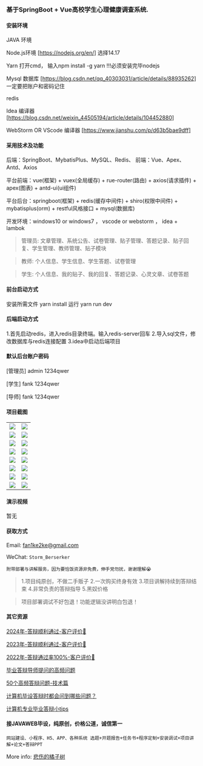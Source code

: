 ### 基于SpringBoot + Vue高校学生心理健康调查系统.


#### 安装环境

JAVA 环境 

Node.js环境 [https://nodejs.org/en/] 选择14.17

Yarn 打开cmd， 输入npm install -g yarn !!!必须安装完毕nodejs

Mysql 数据库 [https://blog.csdn.net/qq_40303031/article/details/88935262] 一定要把账户和密码记住

redis

Idea 编译器 [https://blog.csdn.net/weixin_44505194/article/details/104452880]

WebStorm OR VScode 编译器 [https://www.jianshu.com/p/d63b5bae9dff]

#### 采用技术及功能

后端：SpringBoot、MybatisPlus、MySQL、Redis、
前端：Vue、Apex、Antd、Axios

平台前端：vue(框架) + vuex(全局缓存) + rue-router(路由) + axios(请求插件) + apex(图表)  + antd-ui(ui组件)

平台后台：springboot(框架) + redis(缓存中间件) + shiro(权限中间件) + mybatisplus(orm) + restful风格接口 + mysql(数据库)

开发环境：windows10 or windows7 ， vscode or webstorm ， idea + lambok

> 管理员: 文章管理、系统公告、试卷管理、贴子管理、答题记录、贴子回复、学生管理、教师管理、贴子模块

> 教师: 个人信息、学生信息、学生答题、试卷管理

> 学生: 个人信息、我的贴子、我的回复、答题记录、心灵文章、试卷答题


#### 前台启动方式
安装所需文件 yarn install 
运行 yarn run dev

#### 后端启动方式

1.首先启动redis，进入redis目录终端。输入redis-server回车
2.导入sql文件，修改数据库与redis连接配置
3.idea中启动后端项目

#### 默认后台账户密码
[管理员]
admin
1234qwer

[学生]
fank
1234qwer

[导师]
fank
1234qwer

#### 项目截图

|  |  |
|---------------------|---------------------|
|![](https://fank-bucket-oss.oss-cn-beijing.aliyuncs.com/img/1712666140685.jpg) | ![](https://fank-bucket-oss.oss-cn-beijing.aliyuncs.com/img/1712718216285.jpg) |
|![](https://fank-bucket-oss.oss-cn-beijing.aliyuncs.com/img/1712718196396.png) | ![](https://fank-bucket-oss.oss-cn-beijing.aliyuncs.com/img/1712666121087.jpg) |
|![](https://fank-bucket-oss.oss-cn-beijing.aliyuncs.com/img/1712718179757.jpg) | ![](https://fank-bucket-oss.oss-cn-beijing.aliyuncs.com/img/1712666108598.jpg) |
|![](https://fank-bucket-oss.oss-cn-beijing.aliyuncs.com/img/1712666210751.jpg) | ![](https://fank-bucket-oss.oss-cn-beijing.aliyuncs.com/img/1712666047227.jpg) |
|![](https://fank-bucket-oss.oss-cn-beijing.aliyuncs.com/img/1712666199567.jpg) | ![](https://fank-bucket-oss.oss-cn-beijing.aliyuncs.com/img/1712666032850.jpg) |
|![](https://fank-bucket-oss.oss-cn-beijing.aliyuncs.com/img/1712666189961.jpg) | ![](https://fank-bucket-oss.oss-cn-beijing.aliyuncs.com/img/1712666016011.jpg) |
|![](https://fank-bucket-oss.oss-cn-beijing.aliyuncs.com/img/1712666174255.jpg) | ![](https://fank-bucket-oss.oss-cn-beijing.aliyuncs.com/img/1712666003576.jpg) |
|![](https://fank-bucket-oss.oss-cn-beijing.aliyuncs.com/img/1712666156188.jpg) | ![](https://fank-bucket-oss.oss-cn-beijing.aliyuncs.com/img/1712665989291.jpg) |



#### 演示视频

暂无

#### 获取方式

Email: fan1ke2ke@gmail.com

WeChat: `Storm_Berserker`

`附带部署与讲解服务，因为要恰饭资源非免费，伸手党勿扰，谢谢理解😭`

> 1.项目纯原创，不做二手贩子 2.一次购买终身有效 3.项目讲解持续到答辩结束 4.非常负责的答辩指导 5.黑奴价格

> 项目部署调试不好包退！功能逻辑没讲明白包退！

#### 其它资源

[2024年-答辩顺利通过-客户评价👻](https://berserker287.github.io/2024/06/06/2024%E5%B9%B4%E7%AD%94%E8%BE%A9%E9%A1%BA%E5%88%A9%E9%80%9A%E8%BF%87/)

[2023年-答辩顺利通过-客户评价🐢](https://berserker287.github.io/2023/06/14/2023%E5%B9%B4%E7%AD%94%E8%BE%A9%E9%A1%BA%E5%88%A9%E9%80%9A%E8%BF%87/)

[2022年-答辩通过率100%-客户评价🐣](https://berserker287.github.io/2022/05/25/%E9%A1%B9%E7%9B%AE%E4%BA%A4%E6%98%93%E8%AE%B0%E5%BD%95/)

[毕业答辩导师提问的高频问题](https://berserker287.github.io/2023/06/13/%E6%AF%95%E4%B8%9A%E7%AD%94%E8%BE%A9%E5%AF%BC%E5%B8%88%E6%8F%90%E9%97%AE%E7%9A%84%E9%AB%98%E9%A2%91%E9%97%AE%E9%A2%98/)

[50个高频答辩问题-技术篇](https://berserker287.github.io/2023/06/13/50%E4%B8%AA%E9%AB%98%E9%A2%91%E7%AD%94%E8%BE%A9%E9%97%AE%E9%A2%98-%E6%8A%80%E6%9C%AF%E7%AF%87/)

[计算机毕设答辩时都会问到哪些问题？](https://www.zhihu.com/question/31020988)

[计算机专业毕业答辩小tips](https://zhuanlan.zhihu.com/p/145911029)


#### 接JAVAWEB毕设，纯原创，价格公道，诚信第一

`网站建设、小程序、H5、APP、各种系统 选题+开题报告+任务书+程序定制+安装调试+项目讲解+论文+答辩PPT`

More info: [悲伤的橘子树](https://berserker287.github.io/)

